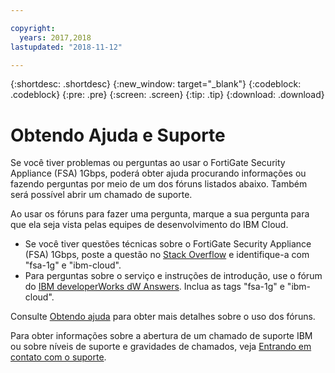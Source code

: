 ```yaml
---

copyright:
  years: 2017,2018
lastupdated: "2018-11-12"

---
```


{:shortdesc: .shortdesc}
{:new_window: target="_blank"}
{:codeblock: .codeblock}
{:pre: .pre}
{:screen: .screen}
{:tip: .tip}
{:download: .download}

# Obtendo Ajuda e Suporte

Se você tiver problemas ou perguntas ao usar o FortiGate Security Appliance (FSA)
1Gbps, poderá obter ajuda procurando informações ou fazendo perguntas por meio de um
dos fóruns listados abaixo. Também
será possível abrir um chamado de suporte.

Ao usar os fóruns para fazer uma pergunta, marque a sua pergunta para que ela seja vista pelas equipes de desenvolvimento do IBM Cloud.

* Se você tiver questões técnicas sobre o FortiGate Security Appliance (FSA) 1Gbps, poste a questão no [Stack Overflow](https://stackoverflow.com/search?q=fsa-1g+ibm-cloud) e identifique-a com "fsa-1g" e "ibm-cloud".
* Para perguntas sobre o serviço e instruções de introdução, use o fórum do [IBM developerWorks dW Answers](https://developer.ibm.com/answers/topics/fsa-1g.html?smartspace=ibm-cloud). Inclua as tags "fsa-1g" e "ibm-cloud".

Consulte
[Obtendo
ajuda](/docs/support/index.html#getting-help) para obter mais detalhes sobre o uso dos fóruns.

Para obter informações sobre a abertura de um chamado de suporte IBM ou sobre níveis de suporte e gravidades de chamados, veja [Entrando em contato com o suporte](/docs/support/index.html#contacting-support).
